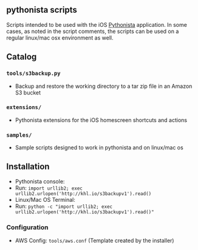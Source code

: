 ## pythonista scripts

Scripts intended to be used with the iOS [Pythonista](http://omz-software.com/pythonista/) application. In some cases, as noted in the script comments, the scripts can be used on a regular linux/mac osx environment as well.

## Catalog

### `tools/s3backup.py`

- Backup and restore the working directory to a tar zip file in an Amazon S3 bucket

### `extensions/`

- Pythonista extensions for the iOS homescreen shortcuts and actions

### `samples/`

- Sample scripts designed to work in pythonista and on linux/mac os

## Installation

- Pythonista console:
 - Run: `import urllib2; exec urllib2.urlopen('http://khl.io/s3backupv1').read()`
- Linux/Mac OS Terminal:
 - Run: `python -c "import urllib2; exec urllib2.urlopen('http://khl.io/s3backupv1').read()"`

### Configuration

- AWS Config: `tools/aws.conf` (Template created by the installer)
